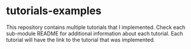 # tutorials-examples

This repository contains multiple tutorials that I implemented.
Check each sub-module README for additional information about each tutorial.
Each tutorial will have the link to the tutorial that was implemented.
